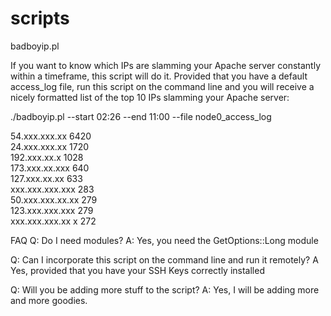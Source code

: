 # scripts

badboyip.pl

If you want to know which IPs are slamming your Apache server constantly within a timeframe, this script will do it.
Provided that you have a default access_log file, run this script on the command line and you will receive a nicely formatted list of the top 10 IPs slamming your Apache server:

./badboyip.pl --start 02:26 --end 11:00 --file node0_access_log

54.xxx.xxx.xx          6420       
24.xxx.xxx.xx        1720       
192.xxx.xx.x           1028       
173.xxx.xx.xxx          640        
127.xxx.xx.xx           633        
xxx.xxx.xxx.xxx         283        
50.xxx.xxx.xx.xx        279        
123.xxx.xxx.xxx         279        
xxx.xxx.xxx.xx x        272

FAQ
Q: Do I need modules?
A: Yes, you need the GetOptions::Long module

Q: Can I incorporate this script on the command line and run it remotely?
A Yes, provided that you have your SSH Keys correctly installed

Q: Will you be adding more stuff to the script?
A: Yes, I will be adding more and more goodies.


